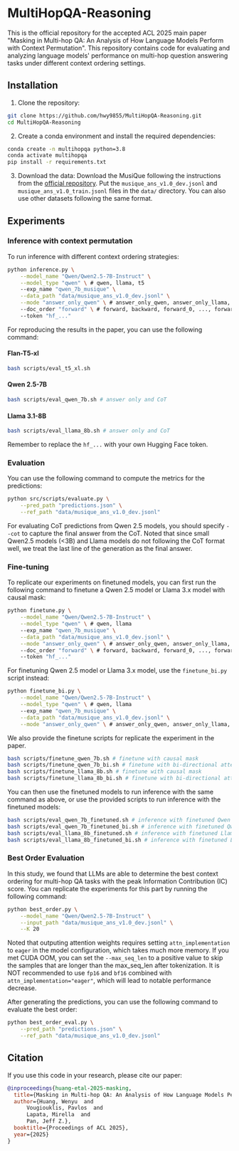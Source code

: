 # MultiHopQA-Reasoning

This is the official repository for the accepted ACL 2025 main paper "Masking in Multi-hop QA: An Analysis of How Language Models Perform with Context Permutation". This repository contains code for evaluating and analyzing language models' performance on multi-hop question answering tasks under different context ordering settings.

## Installation

1. Clone the repository:
```bash
git clone https://github.com/hwy9855/MultiHopQA-Reasoning.git
cd MultiHopQA-Reasoning
```

2. Create a conda environment and install the required dependencies:
```bash
conda create -n multihopqa python=3.8
conda activate multihopqa
pip install -r requirements.txt
```

3. Download the data:
Download the MusiQue following the instructions from the [official repository](https://github.com/StonyBrookNLP/musique). Put the `musique_ans_v1.0_dev.jsonl` and `musique_ans_v1.0_train.jsonl` files in the `data/` directory. You can also use other datasets following the same format.

## Experiments

### Inference with context permutation

To run inference with different context ordering strategies:

```bash
python inference.py \
    --model_name "Qwen/Qwen2.5-7B-Instruct" \
    --model_type "qwen" \ # qwen, llama, t5
    --exp_name "qwen_7b_musique" \
    --data_path "data/musique_ans_v1.0_dev.jsonl" \
    --mode "answer_only_qwen" \ # answer_only_qwen, answer_only_llama, cot, ft_qwen, ft_llama, t5
    --doc_order "forward" \ # forward, backward, forward_0, ..., forward_5
    --token "hf_..." 
```

For reproducing the results in the paper, you can use the following command:

#### Flan-T5-xl
```bash
bash scripts/eval_t5_xl.sh
```

#### Qwen 2.5-7B
```bash
bash scripts/eval_qwen_7b.sh # answer only and CoT
```

#### Llama 3.1-8B
```bash
bash scripts/eval_llama_8b.sh # answer only and CoT
```

Remember to replace the `hf_...` with your own Hugging Face token.

### Evaluation

You can use the following command to compute the metrics for the predictions:

```bash
python src/scripts/evaluate.py \
    --pred_path "predictions.json" \
    --ref_path "data/musique_ans_v1.0_dev.jsonl"
```

For evaluating CoT predictions from Qwen 2.5 models, you should specify `--cot` to capture the final answer from the CoT. Noted that since small Qwen2.5 models (<3B) and Llama models do not following the CoT format well, we treat the last line of the generation as the final answer.

### Fine-tuning

To replicate our experiments on finetuned models, you can first run the following command to finetune a Qwen 2.5 model or Llama 3.x model with causal mask:

```bash
python finetune.py \
    --model_name "Qwen/Qwen2.5-7B-Instruct" \
    --model_type "qwen" \ # qwen, llama
    --exp_name "qwen_7b_musique" \
    --data_path "data/musique_ans_v1.0_dev.jsonl" \
    --mode "answer_only_qwen" \ # answer_only_qwen, answer_only_llama, cot, ft_qwen, ft_llama, t5
    --doc_order "forward" \ # forward, backward, forward_0, ..., forward_5
    --token "hf_..." 
```

For finetuning Qwen 2.5 model or Llama 3.x model, use the `finetune_bi.py` script instead:

```bash
python finetune_bi.py \
    --model_name "Qwen/Qwen2.5-7B-Instruct" \
    --model_type "qwen" \ # qwen, llama
    --exp_name "qwen_7b_musique" \
    --data_path "data/musique_ans_v1.0_dev.jsonl" \
    --mode "answer_only_qwen" \ # answer_only_qwen, answer_only_llama, cot, ft_qwen, ft_llama, t5
```

We also provide the finetune scripts for replicate the experiment in the paper.

```bash
bash scripts/finetune_qwen_7b.sh # finetune with causal mask
bash scripts/finetune_qwen_7b_bi.sh # finetune with bi-directional attention
bash scripts/finetune_llama_8b.sh # finetune with causal mask
bash scripts/finetune_llama_8b_bi.sh # finetune with bi-directional attention
```

You can then use the finetuned models to run inference with the same command as above, or use the provided scripts to run inference with the finetuned models:

```bash
bash scripts/eval_qwen_7b_finetuned.sh # inference with finetuned Qwen 2.5 7B model
bash scripts/eval_qwen_7b_finetuned_bi.sh # inference with finetuned Qwen 2.5 7B model with bi-directional attention
bash scripts/eval_llama_8b_finetuned.sh # inference with finetuned Llama 3.1 8B model
bash scripts/eval_llama_8b_finetuned_bi.sh # inference with finetuned Llama 3.1 8B model with bi-directional attention
```

### Best Order Evaluation

In this study, we found that LLMs are able to determine the best context ordering for multi-hop QA tasks with the peak Information Contribution (IC) score. You can replicate the experiments for this part by running the following command:

```bash
python best_order.py \
    --model_name "Qwen/Qwen2.5-7B-Instruct" \
    --input_path "data/musique_ans_v1.0_dev.jsonl" \
    --K 20
```

Noted that outputing attention weights requires setting `attn_implementation` to `eager` in the model configuration, which takes much more memory. If you met CUDA OOM, you can set the `--max_seq_len` to a positive value to skip the samples that are longer than the max_seq_len after tokenization. It is NOT recommended to use `fp16` and `bf16` combined with `attn_implementation="eager"`, which will lead to notable performance decrease.

After generating the predictions, you can use the following command to evaluate the best order:

```bash
python best_order_eval.py \
    --pred_path "predictions.json" \
    --ref_path "data/musique_ans_v1.0_dev.jsonl"
```
## Citation

If you use this code in your research, please cite our paper:

```bibtex
@inproceedings{huang-etal-2025-masking,
  title={Masking in Multi-hop QA: An Analysis of How Language Models Perform with Context Permutation},
  author={Huang, Wenyu  and
      Vougiouklis, Pavlos  and
      Lapata, Mirella  and
      Pan, Jeff Z.},
  booktitle={Proceedings of ACL 2025},
  year={2025}
}
```